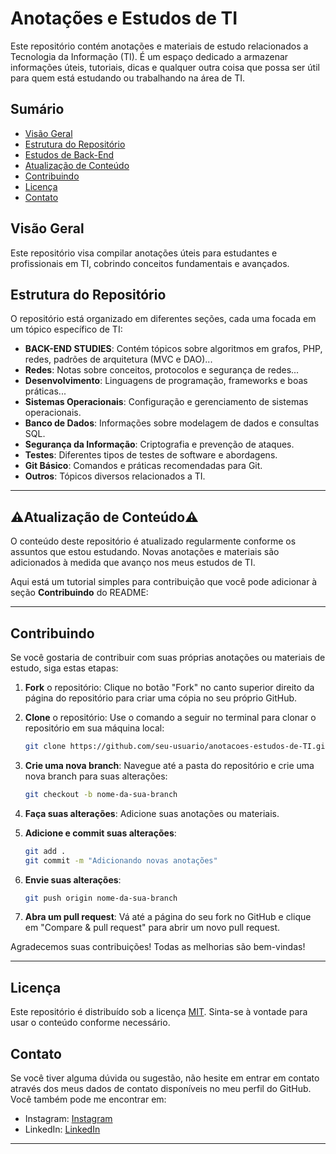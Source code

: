 # Anotações e Estudos de TI

Este repositório contém anotações e materiais de estudo relacionados a Tecnologia da Informação (TI). É um espaço dedicado a armazenar informações úteis, tutoriais, dicas e qualquer outra coisa que possa ser útil para quem está estudando ou trabalhando na área de TI.

## Sumário

- [Visão Geral](#visão-geral)
- [Estrutura do Repositório](#estrutura-do-repositório)
- [Estudos de Back-End](#estudos-de-back-end)
- [Atualização de Conteúdo](#atualização-de-conteúdo)
- [Contribuindo](#contribuindo)
- [Licença](#licença)
- [Contato](#contato)

## Visão Geral

Este repositório visa compilar anotações úteis para estudantes e profissionais em TI, cobrindo conceitos fundamentais e avançados.

## Estrutura do Repositório

O repositório está organizado em diferentes seções, cada uma focada em um tópico específico de TI:

- **BACK-END STUDIES**: Contém tópicos sobre algoritmos em grafos, PHP, redes, padrões de arquitetura (MVC e DAO)...
- **Redes**: Notas sobre conceitos, protocolos e segurança de redes...
- **Desenvolvimento**: Linguagens de programação, frameworks e boas práticas...
- **Sistemas Operacionais**: Configuração e gerenciamento de sistemas operacionais.
- **Banco de Dados**: Informações sobre modelagem de dados e consultas SQL.
- **Segurança da Informação**: Criptografia e prevenção de ataques.
- **Testes**: Diferentes tipos de testes de software e abordagens.
- **Git Básico**: Comandos e práticas recomendadas para Git.
- **Outros**: Tópicos diversos relacionados a TI.
___
## ⚠️Atualização de Conteúdo⚠️

O conteúdo deste repositório é atualizado regularmente conforme os assuntos que estou estudando. Novas anotações e materiais são adicionados à medida que avanço nos meus estudos de TI.

Aqui está um tutorial simples para contribuição que você pode adicionar à seção **Contribuindo** do README:

---
## Contribuindo

Se você gostaria de contribuir com suas próprias anotações ou materiais de estudo, siga estas etapas:

1. **Fork** o repositório: Clique no botão "Fork" no canto superior direito da página do repositório para criar uma cópia no seu próprio GitHub.

2. **Clone** o repositório: Use o comando a seguir no terminal para clonar o repositório em sua máquina local:
   ```bash
   git clone https://github.com/seu-usuario/anotacoes-estudos-de-TI.git
   ```

3. **Crie uma nova branch**: Navegue até a pasta do repositório e crie uma nova branch para suas alterações:
   ```bash
   git checkout -b nome-da-sua-branch
   ```

4. **Faça suas alterações**: Adicione suas anotações ou materiais.

5. **Adicione e commit suas alterações**:
   ```bash
   git add .
   git commit -m "Adicionando novas anotações"
   ```

6. **Envie suas alterações**:
   ```bash
   git push origin nome-da-sua-branch
   ```

7. **Abra um pull request**: Vá até a página do seu fork no GitHub e clique em "Compare & pull request" para abrir um novo pull request.

Agradecemos suas contribuições! Todas as melhorias são bem-vindas!

---
## Licença

Este repositório é distribuído sob a licença [MIT](LICENSE). Sinta-se à vontade para usar o conteúdo conforme necessário.

## Contato

Se você tiver alguma dúvida ou sugestão, não hesite em entrar em contato através dos meus dados de contato disponíveis no meu perfil do GitHub. Você também pode me encontrar em:

- Instagram: [Instagram](https://www.instagram.com/mariaclaramonteirop) 
- LinkedIn: [LinkedIn](https://www.linkedin.com/in/maria-clara-monteiro-b3067521b/)

---

